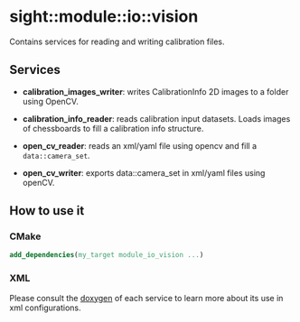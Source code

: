 # sight::module::io::vision

Contains services for reading and writing calibration files.

## Services

- **calibration_images_writer**: writes CalibrationInfo 2D images to a folder using OpenCV.

- **calibration_info_reader**: reads calibration input datasets. Loads images of chessboards to fill a calibration info structure.

- **open_cv_reader**: reads an xml/yaml file using opencv and fill a `data::camera_set`.

- **open_cv_writer**: exports data::camera_set in xml/yaml files using openCV.

## How to use it

### CMake

```cmake
add_dependencies(my_target module_io_vision ...)
```

### XML

Please consult the [doxygen](https://sight.pages.ircad.fr/sight) of each service to learn more about its use in xml configurations.